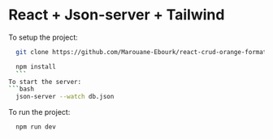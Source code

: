 # React + Json-server + Tailwind

To setup the project:
  ```bash
    git clone https://github.com/Marouane-Ebourk/react-crud-orange-formation.git
  ```
  ```bash
    npm install
    ``` 
To start the server:
  ```bash
    json-server --watch db.json
  ```
To run the project:
  ```bash
    npm run dev
  ```